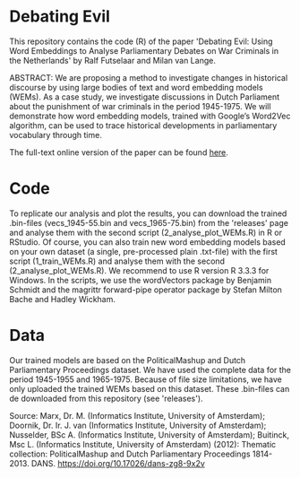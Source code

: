 # Debating Evil
This repository contains the code (R) of the paper 'Debating Evil: Using Word Embeddings to Analyse Parliamentary Debates on War Criminals in the Netherlands' by Ralf Futselaar and Milan van Lange.

ABSTRACT: We are proposing a method to investigate changes in historical discourse by using large bodies of text and word embedding models (WEMs). As a case study, we investigate discussions in Dutch Parliament about the punishment of war criminals in the period 1945-1975. We will demonstrate how word embedding models, trained with Google’s Word2Vec algorithm, can be used to trace historical developments in parliamentary vocabulary through time.

The full-text online version of the paper can be found <a href="http://ojs.inz.si/pnz/article/view/322/603" target="_blank">here</a>.


# Code 
To replicate our analysis and plot the results, you can download the trained .bin-files (vecs_1945-55.bin and vecs_1965-75.bin) from the 'releases' page and analyse them with the second script (2_analyse_plot_WEMs.R) in R or RStudio. Of course, you can also train new word embedding models based on your own dataset (a single, pre-processed plain .txt-file) with the first script (1_train_WEMs.R) and analyse them with the second (2_analyse_plot_WEMs.R). We recommend to use R version R 3.3.3 for Windows. In the scripts, we use the wordVectors package by Benjamin Schmidt and the magrittr forward-pipe operator package by Stefan Milton Bache and Hadley Wickham. 

# Data
Our trained models are based on the PoliticalMashup and Dutch Parliamentary Proceedings dataset. We have used the complete data for the period 1945-1955 and 1965-1975. Because of file size limitations, we have only uploaded the trained WEMs based on this dataset. These .bin-files can de downloaded from this repository (see 'releases').

Source: Marx, Dr. M. (Informatics Institute, University of Amsterdam); Doornik, Dr. Ir. J. van (Informatics Institute, University of Amsterdam); Nusselder, BSc A. (Informatics Institute, University of Amsterdam); Buitinck, Msc L. (Informatics Institute, University of Amsterdam) (2012): Thematic collection: PoliticalMashup and Dutch Parliamentary Proceedings 1814-2013. DANS. https://doi.org/10.17026/dans-zg8-9x2v 
